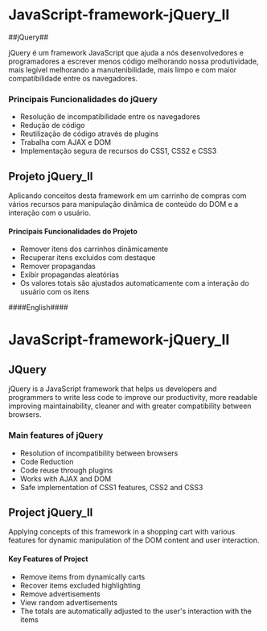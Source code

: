 # JavaScript-framework-jQuery_II #

##jQuery##

jQuery é um framework JavaScript que ajuda a nós desenvolvedores e programadores a escrever menos código melhorando nossa produtividade, mais legível melhorando a manutenibilidade, mais limpo e com maior compatibilidade entre os navegadores.

### Principais Funcionalidades do jQuery ###
 - Resolução de incompatibilidade entre os navegadores
 - Redução de código
 - Reutilização de código através de plugins
 - Trabalha com AJAX e DOM
 - Implementação segura de recursos do CSS1, CSS2 e CSS3

## Projeto jQuery_II ##

Aplicando conceitos desta framework em um carrinho de compras com vários recursos para manipulação dinâmica de conteúdo do DOM e a interação com o usuário.

#### Principais Funcionalidades do Projeto ####
 - Remover itens dos carrinhos dinâmicamente
 - Recuperar itens excluidos com destaque
 - Remover propagandas
 - Exibir propagandas aleatórias
 - Os valores totais são ajustados automaticamente com a interação do usuário com os itens

####English####

# JavaScript-framework-jQuery_II #

## JQuery ##

jQuery is a JavaScript framework that helps us developers and programmers to write less code to improve our productivity, more readable improving maintainability, cleaner and with greater compatibility between browsers.

### Main features of jQuery ###
 - Resolution of incompatibility between browsers
 - Code Reduction
 - Code reuse through plugins
 - Works with AJAX and DOM
 - Safe implementation of CSS1 features, CSS2 and CSS3

## Project jQuery_II ##

Applying concepts of this framework in a shopping cart with various features for dynamic manipulation of the DOM content and user interaction.

#### Key Features of Project ####
 - Remove items from dynamically carts
 - Recover items excluded highlighting
 - Remove advertisements
 - View random advertisements
 - The totals are automatically adjusted to the user's interaction with the items
